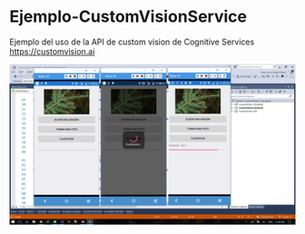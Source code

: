 # Ejemplo-CustomVisionService
Ejemplo del uso de la API de custom vision de Cognitive Services https://customvision.ai

![](/image.png)
